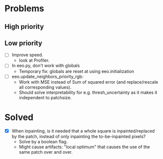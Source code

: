 # Problems
## High priority

## Low priority
*[ ] Improve speed.
    * look at Profiler.
*[ ] In eeo.py, don't work with globals
    * Temporary fix: globals are reset at using eeo.initialization
*[ ] eeo.update_neighbors_priority_rgb:
    * Work with MSE instead of Sum of squared error (and replace/rescale all corresponding values).
    * Should solve interpretability for e.g. thresh_uncertainty as it makes it independent to patchsize.
    
# Solved

 *[x] When inpainting, is it needed that a whole square is inpainted/replaced by the patch, instead of only inpainting the to-be-inpainted pixels?
    * Solve by a boolean flag.
    * Might cause artifacts: "local optimum" that causes the use of the same patch over and over.
